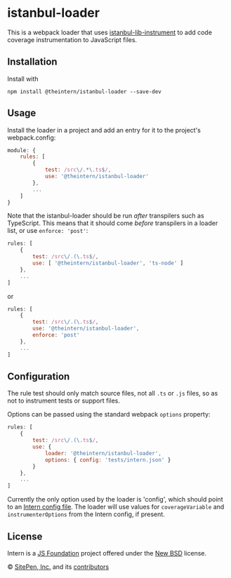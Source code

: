 # istanbul-loader

This is a webpack loader that uses
[istanbul-lib-instrument](https://github.com/istanbuljs/istanbuljs/tree/master/packages/istanbul-lib-instrument)
to add code coverage instrumentation to JavaScript files.

## Installation

Install with

```
npm install @theintern/istanbul-loader --save-dev
```

## Usage

Install the loader in a project and add an entry for it to the project's
webpack.config:

```js
module: {
    rules: [
        {
            test: /src\/.*\.ts$/,
            use: '@theintern/istanbul-loader'
        },
		...
    ]
}
```

Note that the istanbul-loader should be run _after_ transpilers such as
TypeScript. This means that it should come _before_ transpilers in a loader
list, or use `enforce: 'post'`:

```js
rules: [
    {
	    test: /src\/.(\.ts$/,
		use: [ '@theintern/istanbul-loader', 'ts-node' ]
	},
	...
]
```

or

```js
rules: [
    {
	    test: /src\/.(\.ts$/,
		use: '@theintern/istanbul-loader',
		enforce: 'post'
	},
	...
]
```

## Configuration

The rule test should only match source files, not all `.ts` or `.js` files, so
as not to instrument tests or support files.

Options can be passed using the standard webpack `options` property:

```js
rules: [
    {
	    test: /src\/.(\.ts$/,
		use: {
			loader: '@theintern/istanbul-loader',
			options: { config: 'tests/intern.json' }
		}
	},
	...
]
```

Currently the only option used by the loader is 'config', which should point to
an
[Intern config file](https://github.com/theintern/intern/blob/master/docs/configuration.md#config-file).
The loader will use values for `coverageVariable` and `instrumenterOptions`
from the Intern config, if present.

## License

Intern is a [JS Foundation](https://js.foundationn) project offered under the
[New BSD](LICENSE) license.

© [SitePen, Inc.](http://sitepen.com) and its [contributors](https://github.com/theintern/intern/graphs/contributors)

